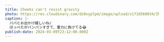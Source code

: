 ```yaml
---
title: Cheeks can't resist gravity
photo: https://res.cloudinary.com/dz8vyplpm/image/upload/v1716560034/IMG_9206_ef6gic.jpg
caption: |-
  パパとお出かけ嬉しいね♪
  ほっぺたがパンパンすぎて、重力に負けてる😂
publish-date: 2024-03-09T23:12:00.000Z
---
```

